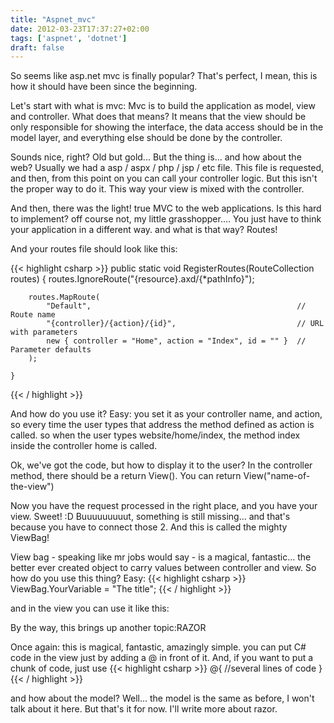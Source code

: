 ```yaml
---
title: "Aspnet_mvc"
date: 2012-03-23T17:37:27+02:00
tags: ['aspnet', 'dotnet']
draft: false
---
```


So seems like asp.net mvc is finally popular?
That's perfect, I mean, this is how it should have been since the beginning.

Let's start with what is mvc:
Mvc is to build the application as model, view and controller.
What does that means?
It means that the view should be only responsible for showing the interface, the data access should be in the model layer, and everything else should be done by the controller.

Sounds nice, right? Old but gold... But the thing is... and how about the web?
 Usually we had a asp / aspx / php / jsp / etc file. This file is requested, and then, from this point on you can call your controller logic.
But this isn't the proper way to do it. This way your view is mixed with the controller.

And then, there was the light! true MVC to the web applications.
Is this hard to implement? off course not, my little grasshopper....
You just have to think your application in a different way. and what is that way?
Routes!

And your routes file should look like this:

{{< highlight csharp >}}
public static void RegisterRoutes(RouteCollection routes)
    {
        routes.IgnoreRoute("{resource}.axd/{*pathInfo}");

        routes.MapRoute(
            "Default",                                              // Route name
            "{controller}/{action}/{id}",                           // URL with parameters
            new { controller = "Home", action = "Index", id = "" }  // Parameter defaults
        );

    }
{{< / highlight >}}

And how do you use it?
 Easy: you set it as your controller name, and action, so every time the user types that address the method defined as action is called.
so when the user types website/home/index, the method index inside the controller home is called.

Ok, we've got the code, but how to display it to the user?
In the controller method, there should be a return View(). You can return View("name-of-the-view")

Now you have the request processed in the right place, and you have your view. Sweet! :D
Buuuuuuuuut, something is still missing... and that's because you have to connect those 2.
And this is called the mighty ViewBag!

View bag - speaking like mr jobs would say - is a magical, fantastic... the better ever created object to carry values between controller and view.
So how do you use this thing?
Easy:
{{< highlight csharp >}}
ViewBag.YourVariable = "The title";
{{< / highlight >}}

and in the view you can use it like this:
<title>@ViewBag.YourVariables</title>

By the way, this brings up another topic:RAZOR

Once again: this is magical, fantastic, amazingly simple. you can put C# code in the view just by adding a @ in front of it.
And, if you want to put a chunk of code, just use
{{< highlight csharp >}}
@{
  //several lines of code
}
{{< / highlight >}}

and how about the model?
Well... the model is the same as before, I won't talk about it here.
But that's it for now.
I'll write more about razor.